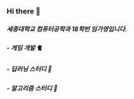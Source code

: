 ### Hi there 👋

<!--
**Limgayoung/Limgayoung** is a ✨ _special_ ✨ repository because its `README.md` (this file) appears on your GitHub profile.

Here are some ideas to get you started:

- 🔭 I’m currently working on ...
- 🌱 I’m currently learning ...
- 👯 I’m looking to collaborate on ...
- 🤔 I’m looking for help with ...
- 💬 Ask me about ...
- 📫 How to reach me: ...
- 😄 Pronouns: ...
- ⚡ Fun fact: ...
-->

##### 세종대학교 컴퓨터공학과 18학번 임가영입니다.

##### - 게임 개발 🐈
##### - 딥러닝 스터디 🦔
##### - 알고리즘 스터디 🐥
